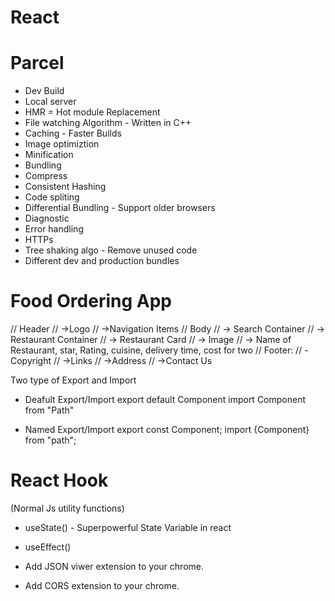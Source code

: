 # React

# Parcel
- Dev Build
- Local server
- HMR = Hot module Replacement
- File watching Algorithm - Written in C++
- Caching - Faster Builds
- Image optimiztion
- Minification
- Bundling
- Compress
- Consistent Hashing
- Code spliting
- Differential Bundling - Support older browsers
- Diagnostic
- Error handling
- HTTPs
- Tree shaking algo - Remove unused code
- Different dev and production bundles



# Food Ordering App

// Header 
//  ->Logo 
//  ->Navigation Items
// Body
//  -> Search Container
//  -> Restaurant Container
//    -> Restaurant Card
//     -> Image
//     -> Name of Restaurant, star, Rating, cuisine, delivery time, cost for two
// Footer:
//  -Copyright 
//  ->Links 
//  ->Address 
//  ->Contact Us


Two type of Export and Import
-  Deafult Export/Import
export default Component
import Component from "Path"

- Named Export/Import
export const Component;
import {Component} from "path";

# React Hook
(Normal Js utility functions)
- useState() - Superpowerful State Variable in react
- useEffect()

- Add JSON viwer extension to your chrome.
- Add CORS extension to your chrome.
